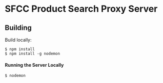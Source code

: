# SFCC Product Search Proxy Server

## Building

Build locally:
```
$ npm install
$ npm install -g nodemon
```
#### Running the Server Locally
```
$ nodemon
```
